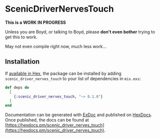 # ScenicDriverNervesTouch

__This is a WORK IN PROGRESS__

Unless you are Boyd, or talking to Boyd, please __don't even bother__ trying to get this to work.

May not even compile right now, much less work...

## Installation

If [available in Hex](https://hex.pm/docs/publish), the package can be installed
by adding `scenic_driver_nerves_touch` to your list of dependencies in `mix.exs`:

```elixir
def deps do
  [
    {:scenic_driver_nerves_touch, "~> 0.1.0"}
  ]
end
```

Documentation can be generated with [ExDoc](https://github.com/elixir-lang/ex_doc)
and published on [HexDocs](https://hexdocs.pm). Once published, the docs can
be found at [https://hexdocs.pm/scenic_driver_nerves_touch](https://hexdocs.pm/scenic_driver_nerves_touch).

